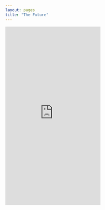 ```yaml
---
layout: pages
title: "The Future"
---
```

<style>.row14 {
    height: 560px;
}</style>
<iframe class="small-12 columns row14" src="http://rustyb.github.io/ee_transmap/" frameborder="0"></iframe>